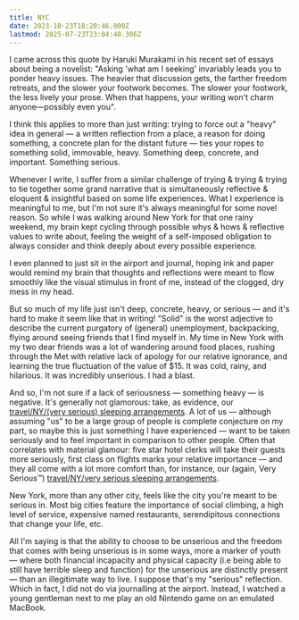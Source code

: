 ```yaml
---
title: NYC
date: 2023-10-23T18:20:46.000Z
lastmod: 2025-07-23T23:04:40.306Z
---
```

I came across this quote by Haruki Murakami in his recent set of essays about being a novelist: "Asking 'what am I seeking' invariably leads you to ponder heavy issues. The heavier that discussion gets, the farther freedom retreats, and the slower your footwork becomes. The slower your footwork, the less lively your prose. When that happens, your writing won't charm anyone—possibly even you".

I think this applies to more than just writing: trying to force out a "heavy" idea in general — a written reflection from a place, a reason for doing something, a concrete plan for the distant future — ties your ropes to something solid, immovable, heavy. Something deep, concrete, and important. Something serious.

Whenever I write, I suffer from a similar challenge of trying & trying & trying to tie together some grand narrative that is simultaneously reflective & eloquent & insightful based on some life experiences. What I experience is meaningful to me, but I'm not sure it's always meaningful for some novel reason. So while I was walking around New York for that one rainy weekend, my brain kept cycling through possible whys & hows & reflective values to write about, feeling the weight of a self-imposed obligation to always consider and think deeply about every possible experience.

I even planned to just sit in the airport and journal, hoping ink and paper would remind my brain that thoughts and reflections were meant to flow smoothly like the visual stimulus in front of me, instead of the clogged, dry mess in my head.

But so much of my life just isn't deep, concrete, heavy, or serious — and it's hard to make it seem like that in writing! "Solid" is the worst adjective to describe the current purgatory of (general) unemployment, backpacking, flying around seeing friends that I find myself in. My time in New York with my two dear friends was a lot of wandering around food places, rushing through the Met with relative lack of apology for our relative ignorance, and learning the true fluctuation of the value of \$15. It was cold, rainy, and hilarious. It was incredibly unserious. I had a blast.

And so, I'm not sure if a lack of seriousness — something heavy — is negative. It's generally not glamorous: take, as evidence, our [travel/NY/(very serious) sleeping arrangements](/travel/NY/\(very%20serious\)%20sleeping%20arrangements). A lot of us — although assuming "us" to be a large group of people is complete conjecture on my part, so maybe this is just something I have experienced — want to be taken seriously and to feel important in comparison to other people. Often that correlates with material glamour: five star hotel clerks will take their guests more seriously, first class on flights marks your relative importance — and they all come with a lot more comfort than, for instance, our (again, Very Serious™️) [travel/NY/very serious sleeping arrangements](/travel/NY/very%20serious%20sleeping%20arrangements).

New York, more than any other city, feels like the city you're meant to be serious in. Most big cities feature the importance of social climbing, a high level of service, expensive named restaurants, serendipitous connections that change your life, etc.

All I'm saying is that the ability to choose to be unserious and the freedom that comes with being unserious is in some ways, more a marker of youth — where both financial incapacity and  physical capacity (i.e being able to still have terrible sleep and function) for the unserious are distinctly present — than an illegitimate way to live. I suppose that's my "serious" reflection. Which in fact, I did not do via journalling at the airport. Instead, I watched a young gentleman next to me play an old Nintendo game on an emulated MacBook.
